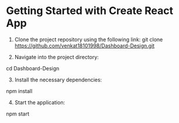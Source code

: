 # Getting Started with Create React App

1) Clone the project repository using the following link:
git clone https://github.com/venkat18101998/Dashboard-Design.git

2) Navigate into the project directory:

cd Dashboard-Design

3) Install the necessary dependencies:

npm install

4) Start the application:

npm start